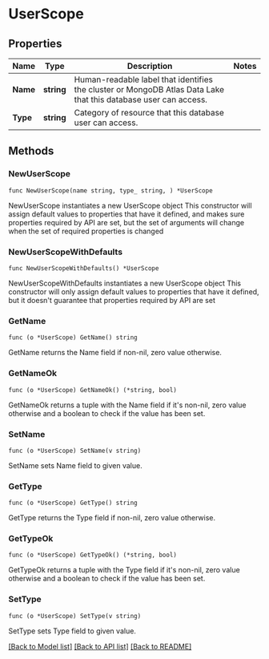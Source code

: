 # UserScope

## Properties

Name | Type | Description | Notes
------------ | ------------- | ------------- | -------------
**Name** | **string** | Human-readable label that identifies the cluster or MongoDB Atlas Data Lake that this database user can access. | 
**Type** | **string** | Category of resource that this database user can access. | 

## Methods

### NewUserScope

`func NewUserScope(name string, type_ string, ) *UserScope`

NewUserScope instantiates a new UserScope object
This constructor will assign default values to properties that have it defined,
and makes sure properties required by API are set, but the set of arguments
will change when the set of required properties is changed

### NewUserScopeWithDefaults

`func NewUserScopeWithDefaults() *UserScope`

NewUserScopeWithDefaults instantiates a new UserScope object
This constructor will only assign default values to properties that have it defined,
but it doesn't guarantee that properties required by API are set

### GetName

`func (o *UserScope) GetName() string`

GetName returns the Name field if non-nil, zero value otherwise.

### GetNameOk

`func (o *UserScope) GetNameOk() (*string, bool)`

GetNameOk returns a tuple with the Name field if it's non-nil, zero value otherwise
and a boolean to check if the value has been set.

### SetName

`func (o *UserScope) SetName(v string)`

SetName sets Name field to given value.

### GetType

`func (o *UserScope) GetType() string`

GetType returns the Type field if non-nil, zero value otherwise.

### GetTypeOk

`func (o *UserScope) GetTypeOk() (*string, bool)`

GetTypeOk returns a tuple with the Type field if it's non-nil, zero value otherwise
and a boolean to check if the value has been set.

### SetType

`func (o *UserScope) SetType(v string)`

SetType sets Type field to given value.


[[Back to Model list]](../README.md#documentation-for-models) [[Back to API list]](../README.md#documentation-for-api-endpoints) [[Back to README]](../README.md)


